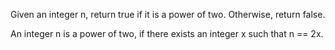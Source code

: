 Given an integer n, return true if it is a power of two. Otherwise, return false.

An integer n is a power of two, if there exists an integer x such that n == 2x.